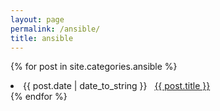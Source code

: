 ```yaml
---
layout: page
permalink: /ansible/
title: ansible
---
```



{% for post in site.categories.ansible %}
 <li><span>{{ post.date | date_to_string }}</span> &nbsp; <a href="{{ post.url }}">{{ post.title }}</a></li>
{% endfor %}
